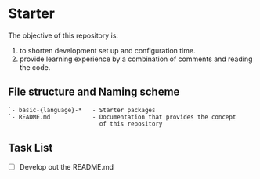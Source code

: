 Starter
=======

The objective of this repository is:
  1. to shorten development set up and configuration time.
  2. provide learning experience by a combination of comments and reading the code.

File structure and Naming scheme
--------------------------------
```
`- basic-{language}-*   - Starter packages
`- README.md            - Documentation that provides the concept 
                          of this repository
```

Task List
---------
- [ ] Develop out the README.md